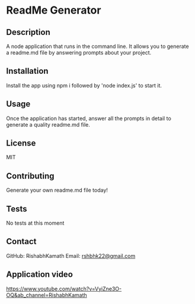 # ReadMe Generator

## Description
A node application that runs in the command line. It allows you to generate a readme.md file by answering prompts about your project.

## Installation
Install the app using npm i followed by 'node index.js' to start it.

## Usage
Once the application has started, answer all the prompts in detail to generate a quality readme.md file.


## License
MIT

## Contributing
Generate your own readme.md file today!

## Tests
No tests at this moment

## Contact
GitHub: RishabhKamath
Email: rshbhk22@gmail.com


## Application video
https://www.youtube.com/watch?v=VyiZne3O-OQ&ab_channel=RishabhKamath

